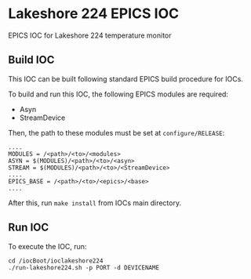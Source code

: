 # Lakeshore 224 EPICS IOC

EPICS IOC for Lakeshore 224 temperature monitor

## Build IOC
This IOC can be built following standard EPICS build procedure for IOCs.

To build and run this IOC, the following EPICS modules are required:

- Asyn
- StreamDevice

Then, the path to these modules must be set at `configure/RELEASE`:

```
....
MODULES = /<path>/<to>/<modules>
ASYN = $(MODULES)/<path>/<to>/<asyn>
STREAM = $(MODULES)/<path>/<to>/<StreamDevice>
....
EPICS_BASE = /<path>/<to>/<epics>/<base>
....
```
After this, run `make install` from IOCs main directory.

## Run IOC

To execute the IOC, run:

```
cd /iocBoot/ioclakeshore224
./run-lakeshore224.sh -p PORT -d DEVICENAME
```
